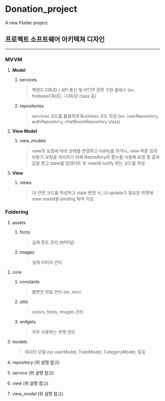 # Donation_project

A new Flutter project.
## 프로젝트 소프트웨어 아키텍쳐 디자인

---

### MVVM

1. **Model**
    1. services
        
        > 백엔드 CRUD / API 통신 및 HTTP 관련 구현 클래스 (ex. firebaseCRUD, ~CRUD class 등)
        > 
    2. repositories
        
        > services 코드를 활용하여 Business 코드 작성 (ex. userRepository, authRepository, chatRoomRepository class)
        > 
        
2. **View Model**
    1. view_models
        
        > view의 요청에 따라 상태를 변경하고 notify를 하거나, view 버튼 등의 비동기 요청을 처리하기 위해 Repository의 함수를 사용해 요청 및 결과 값을 받고 state를 업데이트 후 view에 notify 하는 코드를 작성
        > 
        
3. **View**
    1. views
        
        > UI 관련 코드를 작성하고 state 변경 시, UI update가 필요한 위젯에 view model을 binding 하여 작성.
        > 

### Foldering

1. assets
    1. fonts
        
        > 실제 폰트 관리 (ttf파일)
        > 
    2. images
        
        > 실제 이미지 관리
        > 
2. core
    1. constants
        
        > 불변인 파일 관리 (ex .env)
        > 
    2. utils
        
        > colors, fonts, images 관리
        > 
    3. widgets
        
        > 자주 사용하는 위젯 관리
        > 
3. models
    
    > 데이터 모델
    ex) userModel, TodoModel, CategoryModel, 등등
    > 
4. repository (위 설명 참고)
5. service (위 설명 참고)
6. view (위 설명 참고)
7. view_model (위 설명 참고)

